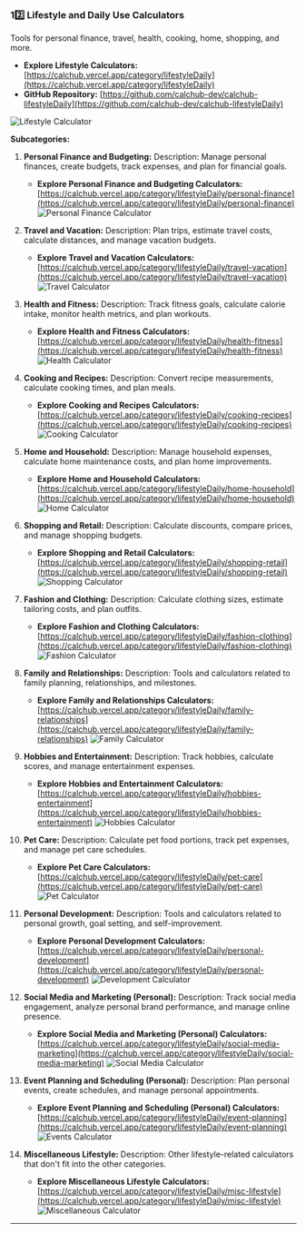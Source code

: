 ### **12️⃣ Lifestyle and Daily Use Calculators**

Tools for personal finance, travel, health, cooking, home, shopping, and more.

*   **Explore Lifestyle Calculators:** [https://calchub.vercel.app/category/lifestyleDaily](https://calchub.vercel.app/category/lifestyleDaily)
*   **GitHub Repository:** [https://github.com/calchub-dev/calchub-lifestyleDaily](https://github.com/calchub-dev/calchub-lifestyleDaily)

![Lifestyle Calculator](https://your-image-url.com/lifestyle.png)

**Subcategories:**

1.  **Personal Finance and Budgeting:**
    Description: Manage personal finances, create budgets, track expenses, and plan for financial goals.
    *   **Explore Personal Finance and Budgeting Calculators:** [https://calchub.vercel.app/category/lifestyleDaily/personal-finance](https://calchub.vercel.app/category/lifestyleDaily/personal-finance)
    ![Personal Finance Calculator](https://your-image-url.com/personalfinance.png)

2.  **Travel and Vacation:**
    Description: Plan trips, estimate travel costs, calculate distances, and manage vacation budgets.
    *   **Explore Travel and Vacation Calculators:** [https://calchub.vercel.app/category/lifestyleDaily/travel-vacation](https://calchub.vercel.app/category/lifestyleDaily/travel-vacation)
    ![Travel Calculator](https://your-image-url.com/travel.png)

3.  **Health and Fitness:**
    Description: Track fitness goals, calculate calorie intake, monitor health metrics, and plan workouts.
    *   **Explore Health and Fitness Calculators:** [https://calchub.vercel.app/category/lifestyleDaily/health-fitness](https://calchub.vercel.app/category/lifestyleDaily/health-fitness)
    ![Health Calculator](https://your-image-url.com/health.png)

4.  **Cooking and Recipes:**
    Description: Convert recipe measurements, calculate cooking times, and plan meals.
    *   **Explore Cooking and Recipes Calculators:** [https://calchub.vercel.app/category/lifestyleDaily/cooking-recipes](https://calchub.vercel.app/category/lifestyleDaily/cooking-recipes)
    ![Cooking Calculator](https://your-image-url.com/cooking.png)

5.  **Home and Household:**
    Description: Manage household expenses, calculate home maintenance costs, and plan home improvements.
    *   **Explore Home and Household Calculators:** [https://calchub.vercel.app/category/lifestyleDaily/home-household](https://calchub.vercel.app/category/lifestyleDaily/home-household)
    ![Home Calculator](https://your-image-url.com/home.png)

6.  **Shopping and Retail:**
    Description: Calculate discounts, compare prices, and manage shopping budgets.
    *   **Explore Shopping and Retail Calculators:** [https://calchub.vercel.app/category/lifestyleDaily/shopping-retail](https://calchub.vercel.app/category/lifestyleDaily/shopping-retail)
    ![Shopping Calculator](https://your-image-url.com/shopping.png)

7.  **Fashion and Clothing:**
    Description: Calculate clothing sizes, estimate tailoring costs, and plan outfits.
    *   **Explore Fashion and Clothing Calculators:** [https://calchub.vercel.app/category/lifestyleDaily/fashion-clothing](https://calchub.vercel.app/category/lifestyleDaily/fashion-clothing)
    ![Fashion Calculator](https://your-image-url.com/fashion.png)

8.  **Family and Relationships:**
    Description: Tools and calculators related to family planning, relationships, and milestones.
    *   **Explore Family and Relationships Calculators:** [https://calchub.vercel.app/category/lifestyleDaily/family-relationships](https://calchub.vercel.app/category/lifestyleDaily/family-relationships)
    ![Family Calculator](https://your-image-url.com/family.png)

9.  **Hobbies and Entertainment:**
    Description: Track hobbies, calculate scores, and manage entertainment expenses.
    *   **Explore Hobbies and Entertainment Calculators:** [https://calchub.vercel.app/category/lifestyleDaily/hobbies-entertainment](https://calchub.vercel.app/category/lifestyleDaily/hobbies-entertainment)
    ![Hobbies Calculator](https://your-image-url.com/hobbies.png)

10. **Pet Care:**
    Description: Calculate pet food portions, track pet expenses, and manage pet care schedules.
    *   **Explore Pet Care Calculators:** [https://calchub.vercel.app/category/lifestyleDaily/pet-care](https://calchub.vercel.app/category/lifestyleDaily/pet-care)
    ![Pet Calculator](https://your-image-url.com/pets.png)

11. **Personal Development:**
    Description: Tools and calculators related to personal growth, goal setting, and self-improvement.
    *   **Explore Personal Development Calculators:** [https://calchub.vercel.app/category/lifestyleDaily/personal-development](https://calchub.vercel.app/category/lifestyleDaily/personal-development)
    ![Development Calculator](https://your-image-url.com/development.png)

12. **Social Media and Marketing (Personal):**
    Description: Track social media engagement, analyze personal brand performance, and manage online presence.
    *   **Explore Social Media and Marketing (Personal) Calculators:** [https://calchub.vercel.app/category/lifestyleDaily/social-media-marketing](https://calchub.vercel.app/category/lifestyleDaily/social-media-marketing)
    ![Social Media Calculator](https://your-image-url.com/socialmedia.png)

13. **Event Planning and Scheduling (Personal):**
    Description: Plan personal events, create schedules, and manage personal appointments.
    *   **Explore Event Planning and Scheduling (Personal) Calculators:** [https://calchub.vercel.app/category/lifestyleDaily/event-planning](https://calchub.vercel.app/category/lifestyleDaily/event-planning)
    ![Events Calculator](https://your-image-url.com/events.png)

14. **Miscellaneous Lifestyle:**
    Description: Other lifestyle-related calculators that don't fit into the other categories.
    *   **Explore Miscellaneous Lifestyle Calculators:** [https://calchub.vercel.app/category/lifestyleDaily/misc-lifestyle](https://calchub.vercel.app/category/lifestyleDaily/misc-lifestyle)
    ![Miscellaneous Calculator](https://your-image-url.com/miscellaneous.png)

---
